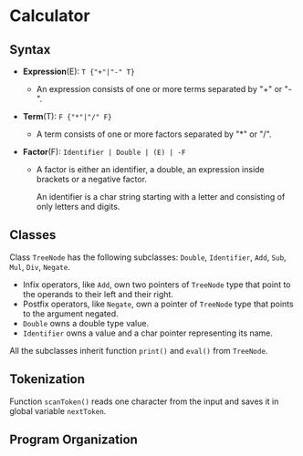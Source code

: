 # Calculator

## Syntax
- **Expression**(E): `T {"+"|"-" T}`
  - An expression consists of one or more terms separated by "+" or "-".
  
- **Term**(T): `F {"*"|"/" F}`
  - A term consists of one or more factors separated by "*" or "/".
  
- **Factor**(F): `Identifier | Double | (E) | -F`
  
  - A factor is either an identifier, a double, an expression inside brackets or a negative factor.
  
    An identifier is a char string starting with a letter and consisting of only letters and digits.

## Classes

Class `TreeNode` has the following subclasses: `Double`, `Identifier`, `Add`, `Sub`, `Mul`, `Div`, `Negate`.

- Infix operators, like `Add`, own two pointers of `TreeNode` type that point to the operands to their left and their right.
- Postfix operators, like `Negate`, own a pointer of `TreeNode` type that points to the argument negated.
- `Double` owns a double type value.
- `Identifier` owns a value and a char pointer representing its name.

All the subclasses inherit function `print()` and `eval()` from `TreeNode`.



## Tokenization

Function `scanToken()` reads one character from the input and saves it in global variable `nextToken`.





## Program Organization



